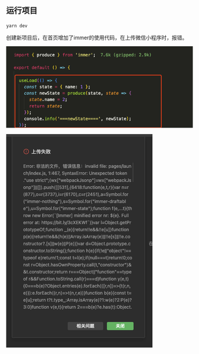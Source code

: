 ## 运行项目

`yarn dev`


创建新项目后，在首页增加了immer的使用代码，在上传微信小程序时，报错。

![代码](/doc/img2.jpg)

![上传报错](/doc/img1.jpg)
